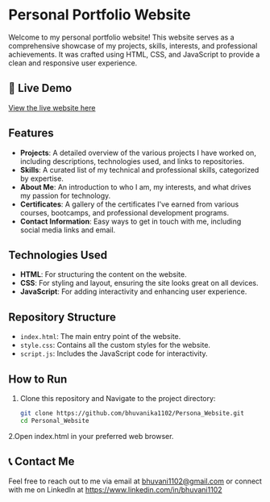 # Personal Portfolio Website

Welcome to my personal portfolio website! This website serves as a comprehensive showcase of my projects, skills, interests, and professional achievements. It was crafted using HTML, CSS, and JavaScript to provide a clean and responsive user experience.

## 🔗 Live Demo
[View the live website here](https://bhuvanika1102.github.io/portfolio/) 

##  Features

- **Projects**: A detailed overview of the various projects I have worked on, including descriptions, technologies used, and links to  repositories.
- **Skills**: A curated list of my technical and professional skills, categorized by expertise.
- **About Me**: An introduction to who I am, my interests, and what drives my passion for technology.
- **Certificates**: A gallery of the certificates I've earned from various courses, bootcamps, and professional development programs.
- **Contact Information**: Easy ways to get in touch with me, including social media links and email.

##  Technologies Used

- **HTML**: For structuring the content on the website.
- **CSS**: For styling and layout, ensuring the site looks great on all devices.
- **JavaScript**: For adding interactivity and enhancing user experience.

##  Repository Structure

- `index.html`: The main entry point of the website.
- `style.css`: Contains all the custom styles for the website.
- `script.js`: Includes the JavaScript code for interactivity.


##  How to Run

1. Clone this repository and Navigate to the project directory:
   ```bash
   git clone https://github.com/bhuvanika1102/Persona_Website.git
   cd Personal_Website

2.Open index.html in your preferred web browser.


## 📞 Contact Me
Feel free to reach out to me via email at bhuvani1102@gmail.com or connect with me on LinkedIn at https://www.linkedin.com/in/bhuvani1102

